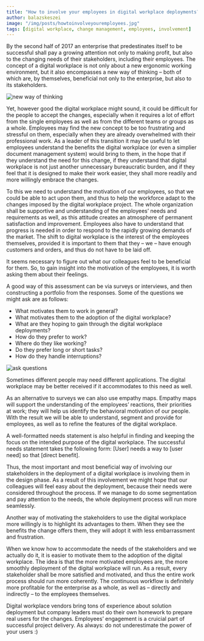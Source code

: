```yaml
---
title: "How to involve your employees in digital workplace deployments?"
author: balazskeszei
image: "/img/posts/howtoinvolveyouremployees.jpg"
tags: [digital workplace, change management, employees, involvement]
---
```

By the second half of 2017 an enterprise that predestinates itself to be successful shall pay a growing attention not only to making profit, but also to the changing needs of their stakeholders, including their employees. The concept of a digital workplace is not only about a new ergonomic working environment, but it also encompasses a new way of thinking – both of which are, by themselves, beneficial not only to the enterprise, but also to its stakeholders.

![new way of thinking](/img/posts/newwayofthinking.jpg)

Yet, however good the digital workplace might sound, it could be difficult for the people to accept the changes, especially when it requires a lot of effort from the single employees as well as from the different teams or groups as a whole. Employees may find the new concept to be too frustrating and stressful on them, especially when they are already overwhelmed with their professional work. As a leader of this transition it may be useful to let employees understand the benefits the digital workplace (or even a simplier document management system) would bring to them, in the hope that if they understand the need for this change, if they understand that digital workplace is not just another unnecessary bureaucratic burden, and if they feel that it is designed to make their work easier, they shall more readily and more willingly embrace the changes.

To this we need to understand the motivation of our employees, so that we could be able to act upon them, and thus to help the workforce adapt to the changes imposed by the digital workplace project. The whole organization shall be supportive and understanding of the employees’ needs and requirements as well, as this attitude creates an atmosphere of permanent satisfaction and improvement. Employees also have to understand that progress is needed in order to respond to the rapidly growing demands of the market. The shift to digital workplace is the interest of the employees themselves, provided it is important to them that they – we – have enough customers and orders, and thus do not have to be laid off.

It seems necessary to figure out what our colleagues feel to be beneficial for them. So, to gain insight into the motivation of the employees, it is worth asking them about their feelings.

A good way of this assessment can be via surveys or interviews, and then constructing a portfolio from the responses.
Some of the questions we might ask are as follows:
- What motivates them to work in general?
- What motivates them to the adoption of the digital workplace?
- What are they hoping to gain through the digital workplace deployments?
- How do they prefer to work?
- Where do they like working?
- Do they prefer long or short tasks?
- How do they handle interruptions?

![ask questions](/img/posts/magnifying-glass.jpg)

Sometimes different people may need different applications. The digital workplace may be better received if it accommodates to this need as well.

As an alternative to surveys we can also use empathy maps. Empathy maps will support the understanding of the employees’ reactions, their priorities at work; they will help us identify the behavioral motivation of our people. With the result we will be able to understand, segment and provide for employees, as well as to refine the features of the digital workplace.

A well-formatted needs statement is also helpful in finding and keeping the focus on the intended purpose of the digital workplace. The successful needs statement takes the following form: [User] needs a way to [user need] so that [direct benefit].

Thus, the most important and most beneficial way of involving our stakeholders in the deployment of a digital workplace is involving them in the design phase. As a result of this involvement we might hope that our colleagues will feel easy about the deployment, because their needs were considered throughout the process. If we manage to do some segmentation and pay attention to the needs, the whole deployment process will run more seamlessly.

Another way of motivating the stakeholders to use the digital workplace more willingly is to highlight its advantages to them. When they see the benefits the change offers them, they will adopt it with less embarrassment and frustration.

When we know how to accommodate the needs of the stakeholders and we actually do it, it is easier to motivate them to the adoption of the digital workplace. The idea is that the more motivated employees are, the more smoothly deployment of the digital workplace will run. As a result, every stakeholder shall be more satisfied and motivated, and thus the entire work process should run more coherently. The continuous workflow is definitely more profitable for the enterprise as a whole, as well as – directly and indirectly – to the employees themselves.

Digital workplace vendors bring tons of experience about solution deployment but company leaders must do their own homework to prepare real users for the changes. Employees’ engagement is a cruicial part of successful project delivery. As always: do not underestimate the power of your users :)
